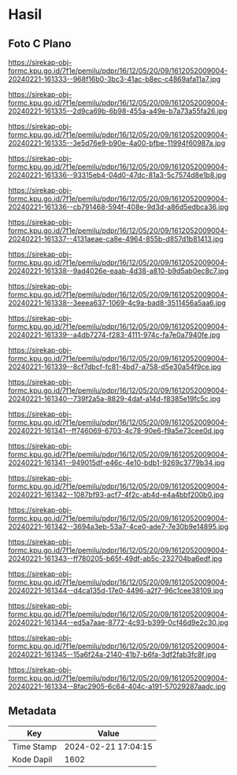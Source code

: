 # Hasil

## Foto C Plano

https://sirekap-obj-formc.kpu.go.id/7f1e/pemilu/pdpr/16/12/05/20/09/1612052009004-20240221-161333--968f16b0-3bc3-41ac-b8ec-c4869afa11a7.jpg

https://sirekap-obj-formc.kpu.go.id/7f1e/pemilu/pdpr/16/12/05/20/09/1612052009004-20240221-161335--2d9ca69b-6b98-455a-a49e-b7a73a55fa26.jpg

https://sirekap-obj-formc.kpu.go.id/7f1e/pemilu/pdpr/16/12/05/20/09/1612052009004-20240221-161335--3e5d76e9-b90e-4a00-bfbe-11994f60987a.jpg

https://sirekap-obj-formc.kpu.go.id/7f1e/pemilu/pdpr/16/12/05/20/09/1612052009004-20240221-161336--93315eb4-04d0-47dc-81a3-5c7574d8e1b8.jpg

https://sirekap-obj-formc.kpu.go.id/7f1e/pemilu/pdpr/16/12/05/20/09/1612052009004-20240221-161336--cb791468-594f-408e-9d3d-a86d5edbca36.jpg

https://sirekap-obj-formc.kpu.go.id/7f1e/pemilu/pdpr/16/12/05/20/09/1612052009004-20240221-161337--4131aeae-ca8e-4964-855b-d857d1b81413.jpg

https://sirekap-obj-formc.kpu.go.id/7f1e/pemilu/pdpr/16/12/05/20/09/1612052009004-20240221-161338--9ad4026e-eaab-4d38-a810-b9d5ab0ec8c7.jpg

https://sirekap-obj-formc.kpu.go.id/7f1e/pemilu/pdpr/16/12/05/20/09/1612052009004-20240221-161338--3eeea637-1069-4c9a-bad8-3511456a5aa6.jpg

https://sirekap-obj-formc.kpu.go.id/7f1e/pemilu/pdpr/16/12/05/20/09/1612052009004-20240221-161339--a4db7274-f283-4111-974c-fa7e0a7940fe.jpg

https://sirekap-obj-formc.kpu.go.id/7f1e/pemilu/pdpr/16/12/05/20/09/1612052009004-20240221-161339--8cf7dbcf-fc81-4bd7-a758-d5e30a54f9ce.jpg

https://sirekap-obj-formc.kpu.go.id/7f1e/pemilu/pdpr/16/12/05/20/09/1612052009004-20240221-161340--739f2a5a-8829-4daf-a14d-f8385e19fc5c.jpg

https://sirekap-obj-formc.kpu.go.id/7f1e/pemilu/pdpr/16/12/05/20/09/1612052009004-20240221-161341--ff746069-6703-4c78-90e6-f9a5e73cee0d.jpg

https://sirekap-obj-formc.kpu.go.id/7f1e/pemilu/pdpr/16/12/05/20/09/1612052009004-20240221-161341--949015df-e46c-4e10-bdb1-9269c3779b34.jpg

https://sirekap-obj-formc.kpu.go.id/7f1e/pemilu/pdpr/16/12/05/20/09/1612052009004-20240221-161342--1087bf93-acf7-4f2c-ab4d-e4a4bbf200b0.jpg

https://sirekap-obj-formc.kpu.go.id/7f1e/pemilu/pdpr/16/12/05/20/09/1612052009004-20240221-161342--3694a3eb-53a7-4ce0-ade7-7e30b9e14895.jpg

https://sirekap-obj-formc.kpu.go.id/7f1e/pemilu/pdpr/16/12/05/20/09/1612052009004-20240221-161343--ff780205-b65f-49df-ab5c-232704ba6edf.jpg

https://sirekap-obj-formc.kpu.go.id/7f1e/pemilu/pdpr/16/12/05/20/09/1612052009004-20240221-161344--d4ca135d-17e0-4496-a2f7-96c1cee38109.jpg

https://sirekap-obj-formc.kpu.go.id/7f1e/pemilu/pdpr/16/12/05/20/09/1612052009004-20240221-161344--ed5a7aae-8772-4c93-b399-0cf46d9e2c30.jpg

https://sirekap-obj-formc.kpu.go.id/7f1e/pemilu/pdpr/16/12/05/20/09/1612052009004-20240221-161345--15a6f24a-2140-41b7-b6fa-3df2fab3fc8f.jpg

https://sirekap-obj-formc.kpu.go.id/7f1e/pemilu/pdpr/16/12/05/20/09/1612052009004-20240221-161334--8fac2905-6c64-404c-a191-57029287aadc.jpg


## Metadata

| Key        | Value               |
| ---------- | ------------------- |
| Time Stamp | 2024-02-21 17:04:15 |
| Kode Dapil | 1602                |



